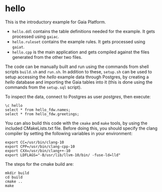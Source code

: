 # hello
This is the introductory example for Gaia Platform.

* `hello.ddl` contains the table definitions needed for the example. It gets processed using `gaiac`.
* `hello.ruleset` contains the example rules. It gets processed using `gaiat`.
* `hello.cpp` is the main application and gets compiled against the files generated from the other two files.

The code can be manually built and run using the commands from shell scripts `build.sh` and `run.sh`. In addition to these, `setup.sh` can be used to setup accessing the *hello* example data through Postgres, by creating a *hello* database and importing the Gaia tables into it (this is done using the commands from the `setup.sql` script).

To inspect the data, connect to Postgres as user *postgres*, then execute:

```
\c hello
select * from hello_fdw.names;
select * from hello_fdw.greetings;
```

You can also build this code with the `cmake` and `make` tools, by using the included CMakeLists.txt file. Before doing this, you should specify the clang compiler by setting the following variables in your environment:

```
export CC=/usr/bin/clang-10
export CPP=/usr/bin/clang-cpp-10
export CXX=/usr/bin/clang++-10
export LDFLAGS="-B/usr/lib/llvm-10/bin/ -fuse-ld=lld"
```

The steps for the cmake build are:

```
mkdir build
cd build
cmake ..
make
```
